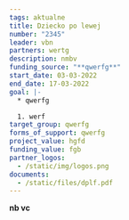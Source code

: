 ```yaml
---
tags: aktualne
title: Dziecko po lewej
number: "2345"
leader: vbn
partners: wertg
description: nmbv
funding_source: "**qwerfg**"
start_date: 03-03-2022
end_date: 17-03-2022
goal: |-
  * qwerfg

  1. werf
target_group: qwerfg
forms_of_support: qwerfg
project_value: hgfd
funding_value: fgb
partner_logos:
  - /static/img/logos.png
documents:
  - /static/files/dplf.pdf
---
```

**nb     vc**